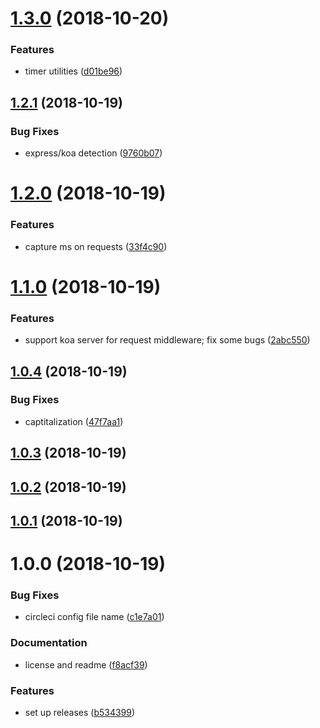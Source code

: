 # [1.3.0](https://github.com/sprucelabsai/sprucebot-log/compare/v1.2.1...v1.3.0) (2018-10-20)


### Features

* timer utilities ([d01be96](https://github.com/sprucelabsai/sprucebot-log/commit/d01be96))

## [1.2.1](https://github.com/sprucelabsai/sprucebot-log/compare/v1.2.0...v1.2.1) (2018-10-19)


### Bug Fixes

* express/koa detection ([9760b07](https://github.com/sprucelabsai/sprucebot-log/commit/9760b07))

# [1.2.0](https://github.com/sprucelabsai/sprucebot-log/compare/v1.1.0...v1.2.0) (2018-10-19)


### Features

* capture ms on requests ([33f4c90](https://github.com/sprucelabsai/sprucebot-log/commit/33f4c90))

# [1.1.0](https://github.com/sprucelabsai/sprucebot-log/compare/v1.0.4...v1.1.0) (2018-10-19)


### Features

* support koa server for request middleware; fix some bugs ([2abc550](https://github.com/sprucelabsai/sprucebot-log/commit/2abc550))

## [1.0.4](https://github.com/sprucelabsai/sprucebot-log/compare/v1.0.3...v1.0.4) (2018-10-19)


### Bug Fixes

* captitalization ([47f7aa1](https://github.com/sprucelabsai/sprucebot-log/commit/47f7aa1))

## [1.0.3](https://github.com/sprucelabsai/sprucebot-log/compare/v1.0.2...v1.0.3) (2018-10-19)

## [1.0.2](https://github.com/sprucelabsai/sprucebot-log/compare/v1.0.1...v1.0.2) (2018-10-19)

## [1.0.1](https://github.com/sprucelabsai/sprucebot-log/compare/v1.0.0...v1.0.1) (2018-10-19)

# 1.0.0 (2018-10-19)


### Bug Fixes

* circleci config file name ([c1e7a01](https://github.com/sprucelabsai/sprucebot-log/commit/c1e7a01))


### Documentation

* license and readme ([f8acf39](https://github.com/sprucelabsai/sprucebot-log/commit/f8acf39))


### Features

* set up releases ([b534399](https://github.com/sprucelabsai/sprucebot-log/commit/b534399))
